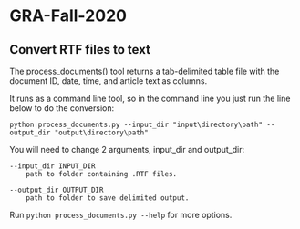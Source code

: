 # GRA-Fall-2020

## Convert RTF files to text

The process_documents() tool returns a tab-delimited table file with the document ID, date, time, and article text as 
columns. 

It runs as a command line tool, so in the command line you just run the line below to do the conversion:

    python process_documents.py --input_dir "input\directory\path" --output_dir "output\directory\path"

You will need to change 2 arguments, input_dir and output_dir:

    --input_dir INPUT_DIR
        path to folder containing .RTF files.
    
    --output_dir OUTPUT_DIR
        path to folder to save delimited output.
 
 Run `python process_documents.py --help` for more options.
